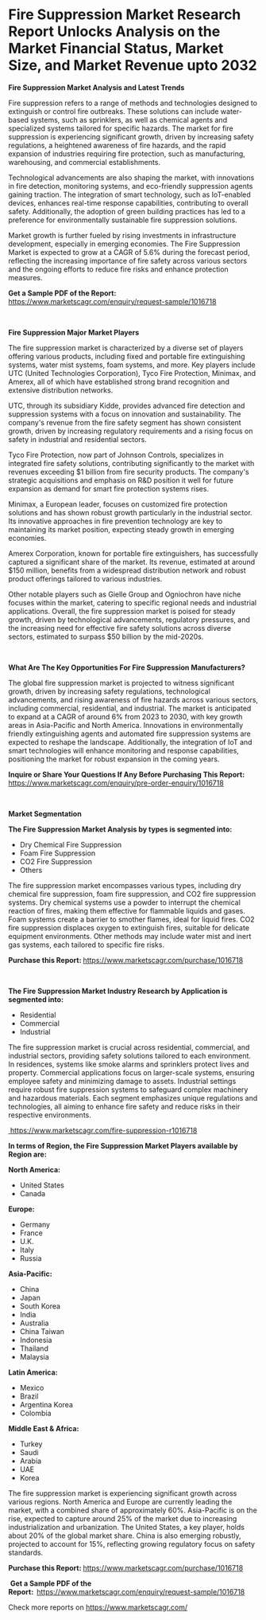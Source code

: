 <p><h1>Fire Suppression Market Research Report Unlocks Analysis on the Market Financial Status, Market Size, and Market Revenue upto 2032</h1></p><p><strong>Fire Suppression Market Analysis and Latest Trends</strong></p>
<p><p>Fire suppression refers to a range of methods and technologies designed to extinguish or control fire outbreaks. These solutions can include water-based systems, such as sprinklers, as well as chemical agents and specialized systems tailored for specific hazards. The market for fire suppression is experiencing significant growth, driven by increasing safety regulations, a heightened awareness of fire hazards, and the rapid expansion of industries requiring fire protection, such as manufacturing, warehousing, and commercial establishments.</p><p>Technological advancements are also shaping the market, with innovations in fire detection, monitoring systems, and eco-friendly suppression agents gaining traction. The integration of smart technology, such as IoT-enabled devices, enhances real-time response capabilities, contributing to overall safety. Additionally, the adoption of green building practices has led to a preference for environmentally sustainable fire suppression solutions.</p><p>Market growth is further fueled by rising investments in infrastructure development, especially in emerging economies. The Fire Suppression Market is expected to grow at a CAGR of 5.6% during the forecast period, reflecting the increasing importance of fire safety across various sectors and the ongoing efforts to reduce fire risks and enhance protection measures.</p></p>
<p><strong>Get a Sample PDF of the Report:&nbsp;</strong> <a href="https://www.marketscagr.com/enquiry/request-sample/1016718?utm_campaign=2138&utm_medium=2&utm_source=Github&utm_content=ia&utm_term=21022025&utm_id=fire-suppression">https://www.marketscagr.com/enquiry/request-sample/1016718</a></p>
<p>&nbsp;</p>
<p><strong>Fire Suppression Major Market Players</strong></p>
<p><p>The fire suppression market is characterized by a diverse set of players offering various products, including fixed and portable fire extinguishing systems, water mist systems, foam systems, and more. Key players include UTC (United Technologies Corporation), Tyco Fire Protection, Minimax, and Amerex, all of which have established strong brand recognition and extensive distribution networks.</p><p>UTC, through its subsidiary Kidde, provides advanced fire detection and suppression systems with a focus on innovation and sustainability. The company's revenue from the fire safety segment has shown consistent growth, driven by increasing regulatory requirements and a rising focus on safety in industrial and residential sectors.</p><p>Tyco Fire Protection, now part of Johnson Controls, specializes in integrated fire safety solutions, contributing significantly to the market with revenues exceeding $1 billion from fire security products. The company's strategic acquisitions and emphasis on R&D position it well for future expansion as demand for smart fire protection systems rises.</p><p>Minimax, a European leader, focuses on customized fire protection solutions and has shown robust growth particularly in the industrial sector. Its innovative approaches in fire prevention technology are key to maintaining its market position, expecting steady growth in emerging economies.</p><p>Amerex Corporation, known for portable fire extinguishers, has successfully captured a significant share of the market. Its revenue, estimated at around $150 million, benefits from a widespread distribution network and robust product offerings tailored to various industries.</p><p>Other notable players such as Gielle Group and Ogniochron have niche focuses within the market, catering to specific regional needs and industrial applications. Overall, the fire suppression market is poised for steady growth, driven by technological advancements, regulatory pressures, and the increasing need for effective fire safety solutions across diverse sectors, estimated to surpass $50 billion by the mid-2020s.</p></p>
<p>&nbsp;</p>
<p><strong>What Are The Key Opportunities For Fire Suppression Manufacturers?</strong></p>
<p><p>The global fire suppression market is projected to witness significant growth, driven by increasing safety regulations, technological advancements, and rising awareness of fire hazards across various sectors, including commercial, residential, and industrial. The market is anticipated to expand at a CAGR of around 6% from 2023 to 2030, with key growth areas in Asia-Pacific and North America. Innovations in environmentally friendly extinguishing agents and automated fire suppression systems are expected to reshape the landscape. Additionally, the integration of IoT and smart technologies will enhance monitoring and response capabilities, positioning the market for robust expansion in the coming years.</p></p>
<p><strong>Inquire or Share Your Questions If Any Before Purchasing This Report:</strong> <a href="https://www.marketscagr.com/enquiry/pre-order-enquiry/1016718?utm_campaign=2138&utm_medium=2&utm_source=Github&utm_content=ia&utm_term=21022025&utm_id=fire-suppression">https://www.marketscagr.com/enquiry/pre-order-enquiry/1016718</a></p>
<p>&nbsp;</p>
<p><strong>Market Segmentation</strong></p>
<p><strong>The Fire Suppression Market Analysis by types is segmented into:</strong></p>
<p><ul><li>Dry Chemical Fire Suppression</li><li>Foam Fire Suppression</li><li>CO2 Fire Suppression</li><li>Others</li></ul></p>
<p><p>The fire suppression market encompasses various types, including dry chemical fire suppression, foam fire suppression, and CO2 fire suppression systems. Dry chemical systems use a powder to interrupt the chemical reaction of fires, making them effective for flammable liquids and gases. Foam systems create a barrier to smother flames, ideal for liquid fires. CO2 fire suppression displaces oxygen to extinguish fires, suitable for delicate equipment environments. Other methods may include water mist and inert gas systems, each tailored to specific fire risks.</p></p>
<p><strong>Purchase this Report:&nbsp;</strong><a href="https://www.marketscagr.com/purchase/1016718?utm_campaign=2138&utm_medium=2&utm_source=Github&utm_content=ia&utm_term=21022025&utm_id=fire-suppression">https://www.marketscagr.com/purchase/1016718</a></p>
<p>&nbsp;</p>
<p><strong>The Fire Suppression Market Industry Research by Application is segmented into:</strong></p>
<p><ul><li>Residential</li><li>Commercial</li><li>Industrial</li></ul></p>
<p><p>The fire suppression market is crucial across residential, commercial, and industrial sectors, providing safety solutions tailored to each environment. In residences, systems like smoke alarms and sprinklers protect lives and property. Commercial applications focus on larger-scale systems, ensuring employee safety and minimizing damage to assets. Industrial settings require robust fire suppression systems to safeguard complex machinery and hazardous materials. Each segment emphasizes unique regulations and technologies, all aiming to enhance fire safety and reduce risks in their respective environments.</p></p>
<p><a href="https://www.marketscagr.com/fire-suppression-r1016718?utm_campaign=2138&utm_medium=2&utm_source=Github&utm_content=ia&utm_term=21022025&utm_id=fire-suppression">&nbsp;https://www.marketscagr.com/fire-suppression-r1016718</a></p>
<p><strong>In terms of Region, the Fire Suppression Market Players available by Region are:</strong></p>
<p>
    <p> <strong> North America: </strong>
        <ul>
            <li>United States</li>
            <li>Canada</li>
        </ul>
        </p> 
    <p> <strong> Europe: </strong>
        <ul>
            <li>Germany</li>
            <li>France</li>
            <li>U.K.</li>
            <li>Italy</li>
            <li>Russia</li>
        </ul>
        </p> 
    <p> <strong> Asia-Pacific: </strong>
        <ul>
            <li>China</li>
            <li>Japan</li>
            <li>South Korea</li>
            <li>India</li>
            <li>Australia</li>
            <li>China Taiwan</li>
            <li>Indonesia</li>
            <li>Thailand</li>
            <li>Malaysia</li>
        </ul>
        </p> 
    <p> <strong> Latin America: </strong>
        <ul>
            <li>Mexico</li>
            <li>Brazil</li>
            <li>Argentina Korea</li>
            <li>Colombia</li>
        </ul>
        </p> 
    <p> <strong> Middle East & Africa: </strong>
        <ul>
            <li>Turkey</li>
            <li>Saudi</li>
            <li>Arabia</li>
            <li>UAE</li>
            <li>Korea</li>
        </ul>
    </p>
    </p>
<p><p>The fire suppression market is experiencing significant growth across various regions. North America and Europe are currently leading the market, with a combined share of approximately 60%. Asia-Pacific is on the rise, expected to capture around 25% of the market due to increasing industrialization and urbanization. The United States, a key player, holds about 20% of the global market share. China is also emerging robustly, projected to account for 15%, reflecting growing regulatory focus on safety standards.</p></p>
<p><strong>Purchase this Report: </strong><a href="https://www.marketscagr.com/purchase/1016718?utm_campaign=2138&utm_medium=2&utm_source=Github&utm_content=ia&utm_term=21022025&utm_id=fire-suppression">https://www.marketscagr.com/purchase/1016718</a></p>
<p>&nbsp;<strong>Get a Sample PDF of the Report:&nbsp;&nbsp;</strong><a href="https://www.marketscagr.com/enquiry/request-sample/1016718?utm_campaign=2138&utm_medium=2&utm_source=Github&utm_content=ia&utm_term=21022025&utm_id=fire-suppression">https://www.marketscagr.com/enquiry/request-sample/1016718</a></p>
<p><strong></strong></p>
<p>Check more reports on <a href="https://www.marketscagr.com/?utm_campaign=2138&utm_medium=2&utm_source=Github&utm_content=ia&utm_term=21022025&utm_id=fire-suppression">https://www.marketscagr.com/</a></p>